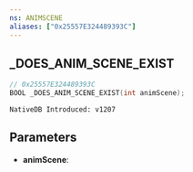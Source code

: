 ```yaml
---
ns: ANIMSCENE
aliases: ["0x25557E324489393C"]
---
```

## _DOES_ANIM_SCENE_EXIST

```c
// 0x25557E324489393C
BOOL _DOES_ANIM_SCENE_EXIST(int animScene);
```

```
NativeDB Introduced: v1207
```

## Parameters
* **animScene**:

